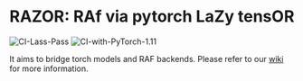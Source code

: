 # RAZOR: RAf via pytorch LaZy tensOR

![CI-Lass-Pass](https://img.shields.io/endpoint?url=https://gist.githubusercontent.com/aire-meta-bot/5e763b919e5c0b91ceede34877869ec0/raw/razor-ci-badge-last-pass.json)
![CI-with-PyTorch-1.11](https://img.shields.io/endpoint?url=https://gist.githubusercontent.com/aire-meta-bot/3ce33fb062845298e9fd9bce8d719e2b/raw/razor-ci-badge-torch-1-11.json)

It aims to bridge torch models and RAF backends.
Please refer to our [wiki](docs/) for more information.
